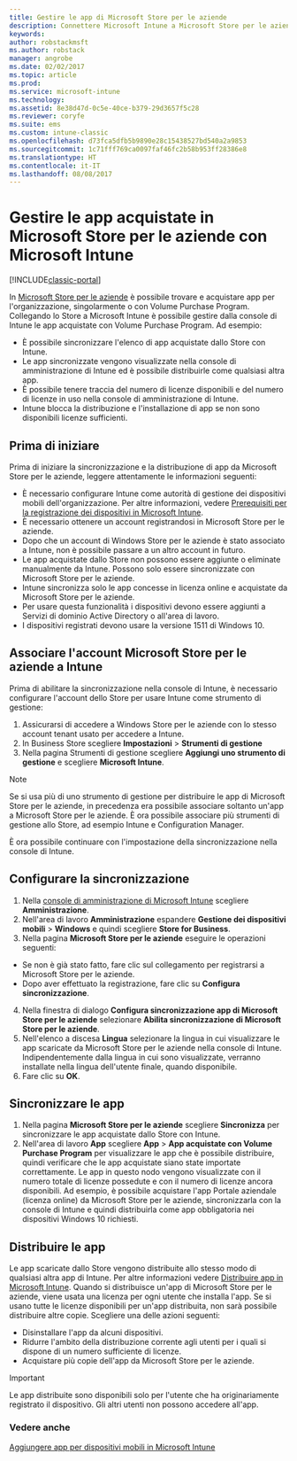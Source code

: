 ```yaml
---
title: Gestire le app di Microsoft Store per le aziende
description: Connettere Microsoft Intune a Microsoft Store per le aziende se si vuole gestire e distribuire app acquistate con Volume Purchase Program dalla console di Intune
keywords: 
author: robstackmsft
ms.author: robstack
manager: angrobe
ms.date: 02/02/2017
ms.topic: article
ms.prod: 
ms.service: microsoft-intune
ms.technology: 
ms.assetid: 8e38d47d-0c5e-40ce-b379-29d3657f5c28
ms.reviewer: coryfe
ms.suite: ems
ms.custom: intune-classic
ms.openlocfilehash: d73fca5dfb5b9890e28c15438527bd540a2a9853
ms.sourcegitcommit: 1c71fff769ca0097faf46fc2b58b953ff28386e8
ms.translationtype: HT
ms.contentlocale: it-IT
ms.lasthandoff: 08/08/2017
---
```

# <a name="manage-apps-you-purchased-from-the-microsoft-store-for-business-with-microsoft-intune"></a>Gestire le app acquistate in Microsoft Store per le aziende con Microsoft Intune

[!INCLUDE[classic-portal](../includes/classic-portal.md)]

In [Microsoft Store per le aziende](https://www.microsoft.com/business-store) è possibile trovare e acquistare app per l'organizzazione, singolarmente o con Volume Purchase Program. Collegando lo Store a Microsoft Intune è possibile gestire dalla console di Intune le app acquistate con Volume Purchase Program. Ad esempio:
* È possibile sincronizzare l'elenco di app acquistate dallo Store con Intune.
* Le app sincronizzate vengono visualizzate nella console di amministrazione di Intune ed è possibile distribuirle come qualsiasi altra app.
* È possibile tenere traccia del numero di licenze disponibili e del numero di licenze in uso nella console di amministrazione di Intune.
* Intune blocca la distribuzione e l'installazione di app se non sono disponibili licenze sufficienti.

## <a name="before-you-start"></a>Prima di iniziare
Prima di iniziare la sincronizzazione e la distribuzione di app da Microsoft Store per le aziende, leggere attentamente le informazioni seguenti:
* È necessario configurare Intune come autorità di gestione dei dispositivi mobili dell'organizzazione. Per altre informazioni, vedere [Prerequisiti per la registrazione dei dispositivi in Microsoft Intune](prerequisites-for-enrollment.md).
* È necessario ottenere un account registrandosi in Microsoft Store per le aziende.
* Dopo che un account di Windows Store per le aziende è stato associato a Intune, non è possibile passare a un altro account in futuro.
* Le app acquistate dallo Store non possono essere aggiunte o eliminate manualmente da Intune. Possono solo essere sincronizzate con Microsoft Store per le aziende.
* Intune sincronizza solo le app concesse in licenza online e acquistate da Microsoft Store per le aziende.
* Per usare questa funzionalità i dispositivi devono essere aggiunti a Servizi di dominio Active Directory o all'area di lavoro.
* I dispositivi registrati devono usare la versione 1511 di Windows 10.

## <a name="associate-your-microsoft-store-for-business-account-with-intune"></a>Associare l'account Microsoft Store per le aziende a Intune
Prima di abilitare la sincronizzazione nella console di Intune, è necessario configurare l'account dello Store per usare Intune come strumento di gestione:
1. Assicurarsi di accedere a Windows Store per le aziende con lo stesso account tenant usato per accedere a Intune.
2. In Business Store scegliere **Impostazioni** > **Strumenti di gestione**
3. Nella pagina Strumenti di gestione scegliere **Aggiungi uno strumento di gestione** e scegliere **Microsoft Intune**.

> [!NOTE]
> Se si usa più di uno strumento di gestione per distribuire le app di Microsoft Store per le aziende, in precedenza era possibile associare soltanto un'app a Microsoft Store per le aziende. È ora possibile associare più strumenti di gestione allo Store, ad esempio Intune e Configuration Manager.

È ora possibile continuare con l'impostazione della sincronizzazione nella console di Intune.

## <a name="configure-synchronization"></a>Configurare la sincronizzazione

1. Nella [console di amministrazione di Microsoft Intune](https://manage.microsoft.com) scegliere **Amministrazione**.
2. Nell'area di lavoro **Amministrazione** espandere **Gestione dei dispositivi mobili** > **Windows** e quindi scegliere **Store for Business**.
3. Nella pagina **Microsoft Store per le aziende** eseguire le operazioni seguenti:
 * Se non è già stato fatto, fare clic sul collegamento per registrarsi a Microsoft Store per le aziende.
 * Dopo aver effettuato la registrazione, fare clic su **Configura sincronizzazione**.
4. Nella finestra di dialogo **Configura sincronizzazione app di Microsoft Store per le aziende** selezionare **Abilita sincronizzazione di Microsoft Store per le aziende**.
5. Nell'elenco a discesa **Lingua** selezionare la lingua in cui visualizzare le app scaricate da Microsoft Store per le aziende nella console di Intune. Indipendentemente dalla lingua in cui sono visualizzate, verranno installate nella lingua dell'utente finale, quando disponibile.
6. Fare clic su **OK**.

## <a name="synchronize-apps"></a>Sincronizzare le app

1. Nella pagina **Microsoft Store per le aziende** scegliere **Sincronizza** per sincronizzare le app acquistate dallo Store con Intune.
2. Nell'area di lavoro **App** scegliere **App** > **App acquistate con Volume Purchase Program** per visualizzare le app che è possibile distribuire, quindi verificare che le app acquistate siano state importate correttamente. Le app in questo nodo vengono visualizzate con il numero totale di licenze possedute e con il numero di licenze ancora disponibili.
Ad esempio, è possibile acquistare l'app Portale aziendale (licenza online) da Microsoft Store per le aziende, sincronizzarla con la console di Intune e quindi distribuirla come app obbligatoria nei dispositivi Windows 10 richiesti. 


## <a name="deploy-apps"></a>Distribuire le app

Le app scaricate dallo Store vengono distribuite allo stesso modo di qualsiasi altra app di Intune. Per altre informazioni vedere [Distribuire app in Microsoft Intune](deploy-apps-in-microsoft-intune.md).
Quando si distribuisce un'app di Microsoft Store per le aziende, viene usata una licenza per ogni utente che installa l'app. Se si usano tutte le licenze disponibili per un'app distribuita, non sarà possibile distribuire altre copie. Scegliere una delle azioni seguenti:
* Disinstallare l'app da alcuni dispositivi.
* Ridurre l'ambito della distribuzione corrente agli utenti per i quali si dispone di un numero sufficiente di licenze.
* Acquistare più copie dell'app da Microsoft Store per le aziende.

> [!Important]
> Le app distribuite sono disponibili solo per l'utente che ha originariamente registrato il dispositivo. Gli altri utenti non possono accedere all'app.


### <a name="see-also"></a>Vedere anche
[Aggiungere app per dispositivi mobili in Microsoft Intune](add-apps-for-mobile-devices-in-microsoft-intune.md)
